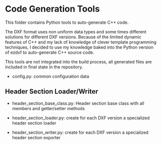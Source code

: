 # Code Generation Tools

This folder contains Python tools to auto-generate C++ code.

The DXF format uses non uniform data types and some times different
solutions for different DXF versions. Because of the limited dynamic 
features of C++ and my lack of knowledge of clever template programming 
techniques, I decided to use my knowledge baked into the Python version 
of ezdxf to auto-generate C++ source code.

This tools are not integrated into the build process, all generated files
are included in final state in the repository.

- config.py: common configuration data

## Header Section Loader/Writer

- header_section_base_class.py: Header section base class with all 
  members and getter/setter methods
  
- header_section_loader.py: create for each DXF version a specialized 
  header section loader
  
- header_section_writer.py: create for each DXF version a specialized
  header section exporter
